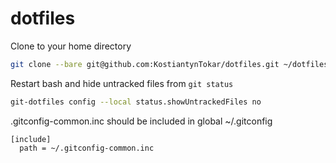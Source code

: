 # dotfiles

Clone to your home directory
```bash
git clone --bare git@github.com:KostiantynTokar/dotfiles.git ~/dotfiles.git
```
Restart bash and hide untracked files from `git status`
```bash
git-dotfiles config --local status.showUntrackedFiles no
```

.gitconfig-common.inc should be included in global ~/.gitconfig
```
[include]
  path = ~/.gitconfig-common.inc
```
